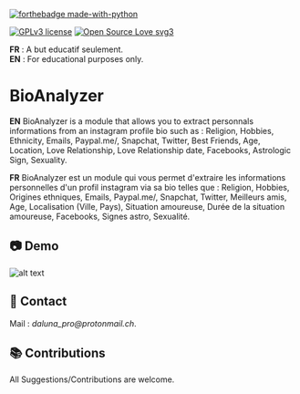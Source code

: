 [![forthebadge made-with-python](http://ForTheBadge.com/images/badges/made-with-python.svg)](https://www.python.org/)

[![GPLv3 license](https://img.shields.io/badge/License-GPLv3-blue.svg)](http://perso.crans.org/besson/LICENSE.html) [![Open Source Love svg3](https://badges.frapsoft.com/os/v3/open-source.svg?v=103)](https://github.com/dalunacrobate/daprofiler)

**FR** : A but educatif seulement.<br />
**EN** : For educational purposes only.

# BioAnalyzer
**EN** BioAnalyzer is a module that allows you to extract personnals informations from an instagram profile bio such as : Religion, Hobbies, Ethnicity, Emails, Paypal.me/, Snapchat, Twitter, Best Friends, Age, Location, Love Relationship, Love Relationship date, Facebooks, Astrologic Sign, Sexuality.

**FR** BioAnalyzer est un module qui vous permet d'extraire les informations personnelles d'un profil instagram via sa bio telles que : Religion, Hobbies, Origines ethniques, Emails, Paypal.me/, Snapchat, Twitter, Meilleurs amis, Age, Localisation (Ville, Pays), Situation amoureuse, Durée de la situation amoureuse, Facebooks, Signes astro, Sexualité.

## 📷 Demo
![alt text](https://images-ext-1.discordapp.net/external/pyjWbOcVEiv-VOzrw-UvzX0sV5fT4pVnAPeIiTbo2xY/https/pbs.twimg.com/media/Ev034bhXEAsNDLg.png%3Alarge)

##  📝 Contact
Mail : _daluna_pro@protonmail.ch_.

## 📚 Contributions
All Suggestions/Contributions are welcome.

